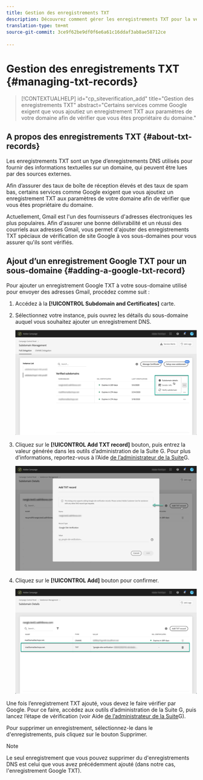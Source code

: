 ```yaml
---
title: Gestion des enregistrements TXT
description: Découvrez comment gérer les enregistrements TXT pour la vérification de la propriété de domaine.
translation-type: tm+mt
source-git-commit: 3ce9f62be9df0f6e6a61c16ddaf3ab8ae58712ce

---
```



# Gestion des enregistrements TXT {#managing-txt-records}

>[!CONTEXTUALHELP]
>id=&quot;cp_siteverification_add&quot;
>title=&quot;Gestion des enregistrements TXT&quot;
>abstract=&quot;Certains services comme Google exigent que vous ajoutiez un enregistrement TXT aux paramètres de votre domaine afin de vérifier que vous êtes propriétaire du domaine.&quot;

## A propos des enregistrements TXT {#about-txt-records}

Les enregistrements TXT sont un type d’enregistrements DNS utilisés pour fournir des informations textuelles sur un domaine, qui peuvent être lues par des sources externes.

Afin d’assurer des taux de boîte de réception élevés et des taux de spam bas, certains services comme Google exigent que vous ajoutiez un enregistrement TXT aux paramètres de votre domaine afin de vérifier que vous êtes propriétaire du domaine.

Actuellement, Gmail est l&#39;un des fournisseurs d&#39;adresses électroniques les plus populaires. Afin d&#39;assurer une bonne délivrabilité et un réussi des courriels aux adresses Gmail,  vous permet d&#39;ajouter des enregistrements TXT spéciaux de vérification de site Google à vos sous-domaines pour vous assurer qu&#39;ils sont vérifiés.

## Ajout d’un enregistrement Google TXT pour un sous-domaine {#adding-a-google-txt-record}

Pour ajouter un enregistrement Google TXT à votre sous-domaine utilisé pour envoyer des adresses Gmail, procédez comme suit :

1. Accédez à la **[!UICONTROL Subdomain and Certificates]** carte.

1. Sélectionnez votre instance, puis ouvrez les détails du sous-domaine auquel vous souhaitez ajouter un enregistrement DNS.

   ![](assets/txt_subdomaindetails.png)

1. Cliquez sur le **[!UICONTROL Add TXT record]** bouton, puis entrez la valeur générée dans les outils d’administration de la Suite G. Pour plus d’informations, reportez-vous à l’Aide [de l’administrateur de la Suite](https://support.google.com/a/answer/183895)G.

   ![](assets/txt_addtxt.png)

1. Cliquez sur le **[!UICONTROL Add]** bouton pour confirmer.

   ![](assets/txt_txtadded.png)

Une fois l’enregistrement TXT ajouté, vous devez le faire vérifier par Google. Pour ce faire, accédez aux outils d’administration de la Suite G, puis lancez l’étape de vérification (voir Aide [de l’administrateur de la Suite](https://support.google.com/a/answer/183895)G).


Pour supprimer un enregistrement, sélectionnez-le dans le d&#39;enregistrements, puis cliquez sur le bouton Supprimer.

>[!NOTE]
>
>Le seul enregistrement que vous pouvez supprimer du d&#39;enregistrements DNS est celui que vous avez précédemment ajouté (dans notre cas, l&#39;enregistrement Google TXT).
